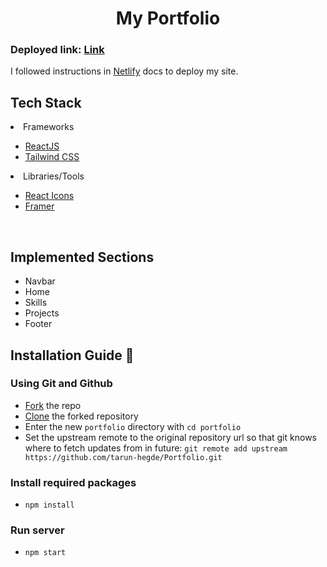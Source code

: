 <h1 align="center">My Portfolio </h1>

### Deployed link: [Link](https://tarun-hegde.netlify.app/)  
I followed instructions in [Netlify](https://docs.netlify.com/) docs to deploy my site. 

## Tech Stack 

<li>Frameworks</li>

- [ReactJS](https://reactjs.org/)
- [Tailwind CSS](https://tailwindcss.com/)

<li>Libraries/Tools</li>
    
- [React Icons](https://react-icons.github.io/react-icons")
- [Framer](https://www.framer.com/)

<br/>

## Implemented Sections 

- Navbar
- Home
- Skills 
- Projects
- Footer

## Installation Guide 🧑

### Using Git and Github

- [Fork](https://docs.github.com/en/get-started/quickstart/fork-a-repo) the repo
- [Clone](https://docs.github.com/en/get-started/quickstart/contributing-to-projects#cloning-a-fork) the forked repository
- Enter the new `portfolio` directory with `cd portfolio`
- Set the upstream remote to the original repository url so that git knows where to fetch updates from in future: `git remote add upstream https://github.com/tarun-hegde/Portfolio.git`

### Install required packages

- `npm install`

### Run server

- `npm start`

<br/>
